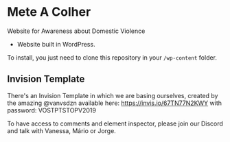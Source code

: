 # Mete A Colher
Website for Awareness about Domestic Violence

- Website built in WordPress.

To install, you just need to clone this repository in your `/wp-content` folder.

## Invision Template

There's an Invision Template in which we are basing ourselves, created by the amazing @vanvsdzn available here: https://invis.io/67TN77N2KWY with password: VOSTPTSTOPV2019

To have access to comments and element inspector, please join our Discord and talk with Vanessa, Mário or Jorge.
